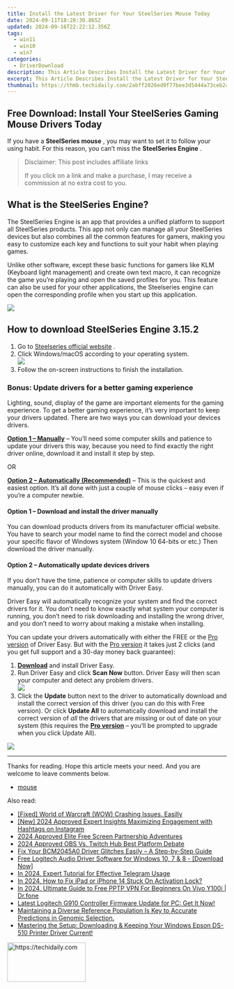 ```yaml
---
title: Install the Latest Driver for Your SteelSeries Mouse Today
date: 2024-09-11T18:28:30.865Z
updated: 2024-09-16T22:22:12.356Z
tags:
  - win11
  - win10
  - win7
categories:
  - DriverDownload
description: This Article Describes Install the Latest Driver for Your SteelSeries Mouse Today
excerpt: This Article Describes Install the Latest Driver for Your SteelSeries Mouse Today
thumbnail: https://thmb.techidaily.com/2abff2026ed0f77bee3d5444a73ceb2a838092ecb3114e177d3896df7011b647.jpg
---
```


## Free Download: Install Your SteelSeries Gaming Mouse Drivers Today

If you have a **SteelSeries mouse** , you may want to set it to follow your using habit. For this reason, you can’t miss the **SteelSeries Engine** .

>  Disclaimer: This post includes affiliate links
>
>  If you click on a link and make a purchase, I may receive a commission at no extra cost to you.
>

## What is the SteelSeries Engine?

 The SteelSeries Engine is an app that provides a unified platform to support all SteelSeries products. This app not only can manage all your SteelSeries devices but also combines all the common features for gamers, making you easy to customize each key and functions to suit your habit when playing games.

 Unlike other software, except these basic functions for gamers like KLM (Keyboard light management) and create own text macro, it can recognize the game you’re playing and open the saved profiles for you. This feature can also be used for your other applications, the Steelseries engine can open the corresponding profile when you start up this application.

![](https://images.drivereasy.com/wp-content/uploads/2019/09/1-15-1024x596-1024x596.jpg)

## How to download SteelSeries Engine 3.15.2

1. Go to [Steelseries official website](https://steelseries.com/engine) .
2. Click Windows/macOS according to your operating system.  
![](https://images.drivereasy.com/wp-content/uploads/2019/07/ss.jpg)
3. Follow the on-screen instructions to finish the installation.

### Bonus: Update drivers for a better gaming experience

 Lighting, sound, display of the game are important elements for the gaming experience. To get a better gaming experience, it’s very important to keep your drivers updated. There are two ways you can download your devices drivers.

**[Option 1 – Manually](https://tools.techidaily.com/drivereasy/download/)**  – You’ll need some computer skills and patience to update your drivers this way, because you need to find exactly the right driver online, download it and install it step by step.

OR

**[Option 2 – Automatically (Recommended)](https://www.drivereasy.com/knowledge/download-steelseries-mouse-driver/#op2)**  – This is the quickest and easiest option. It’s all done with just a couple of mouse clicks – easy even if you’re a computer newbie.

#### **Option 1 –** **Download and install the driver manually**

 You can download products drivers from its manufacturer official website. You have to search your model name to find the correct model and choose your specific flavor of Windows system (Window 10 64-bits or etc.) Then download the driver manually.

#### **Option 2 – Automatically update devices drivers**

 If you don’t have the time, patience or computer skills to update drivers manually, you can do it automatically with Driver Easy.

 Driver Easy will automatically recognize your system and find the correct drivers for it. You don’t need to know exactly what system your computer is running, you don’t need to risk downloading and installing the wrong driver, and you don’t need to worry about making a mistake when installing.

 You can update your drivers automatically with either the FREE or the [Pro version](https://tools.techidaily.com/drivereasy/download/) of Driver Easy. But with the [Pro version](https://tools.techidaily.com/drivereasy/download/) it takes just 2 clicks (and you get full support and a 30-day money back guarantee):

1. **[Download](https://tools.techidaily.com/drivereasy/download/)**  and install Driver Easy.
2. Run Driver Easy and click **Scan Now** button. Driver Easy will then scan your computer and detect any problem drivers.  
![](https://images.drivereasy.com/wp-content/uploads/2019/08/NVIDIA-18.jpg)
3. Click the **Update** button next to the driver to automatically download and install the correct version of this driver (you can do this with Free version). Or click **Update All** to automatically download and install the correct version of _all_ the drivers that are missing or out of date on your system (this requires the **[Pro version](https://tools.techidaily.com/drivereasy/download/)**  – you’ll be prompted to upgrade when you click Update All).  

![](https://images.drivereasy.com/wp-content/uploads/2019/08/NVIDIA-Geoforce.jpg)

---

 Thanks for reading. Hope this article meets your need. And you are welcome to leave comments below.

* [mouse](https://tools.techidaily.com/drivereasy/download/)

<ins class="adsbygoogle"
     style="display:block"
     data-ad-format="autorelaxed"
     data-ad-client="ca-pub-7571918770474297"
     data-ad-slot="1223367746"></ins>

<ins class="adsbygoogle"
     style="display:block"
     data-ad-client="ca-pub-7571918770474297"
     data-ad-slot="8358498916"
     data-ad-format="auto"
     data-full-width-responsive="true"></ins>

<span class="atpl-alsoreadstyle">Also read:</span>
<div><ul>
<li><a href="https://program-issues.techidaily.com/fixed-world-of-warcraft-wow-crashing-issues-easilly/"><u>[Fixed] World of Warcraft (WOW) Crashing Issues. Easilly</u></a></li>
<li><a href="https://instagram-videos.techidaily.com/new-2024-approved-expert-insights-maximizing-engagement-with-hashtags-on-instagram/"><u>[New] 2024 Approved Expert Insights Maximizing Engagement with Hashtags on Instagram</u></a></li>
<li><a href="https://visual-screen-recording.techidaily.com/2024-approved-elite-free-screen-partnership-adventures/"><u>2024 Approved Elite Free Screen Partnership Adventures</u></a></li>
<li><a href="https://desktop-recording.techidaily.com/2024-approved-obs-vs-twitch-hub-best-platform-debate/"><u>2024 Approved OBS Vs. Twitch Hub Best Platform Debate</u></a></li>
<li><a href="https://win-amazing.techidaily.com/fix-your-bcm2045a0-driver-glitches-easily-a-step-by-step-guide/"><u>Fix Your BCM2045A0 Driver Glitches Easily – A Step-by-Step Guide</u></a></li>
<li><a href="https://win-amazing.techidaily.com/free-logitech-audio-driver-software-for-windows-10-7-and-8-download-now/"><u>Free Logitech Audio Driver Software for Windows 10, 7 & 8 - [Download Now]</u></a></li>
<li><a href="https://some-knowledge.techidaily.com/in-2024-expert-tutorial-for-effective-telegram-usage/"><u>In 2024, Expert Tutorial for Effective Telegram Usage</u></a></li>
<li><a href="https://activate-lock.techidaily.com/in-2024-how-to-fix-ipad-or-iphone-14-stuck-on-activation-lock-by-drfone-ios/"><u>In 2024, How to Fix iPad or iPhone 14 Stuck On Activation Lock?</u></a></li>
<li><a href="https://phone-solutions.techidaily.com/in-2024-ultimate-guide-to-free-pptp-vpn-for-beginners-on-vivo-y100i-drfone-by-drfone-virtual-android/"><u>In 2024, Ultimate Guide to Free PPTP VPN For Beginners On Vivo Y100i | Dr.fone</u></a></li>
<li><a href="https://win-amazing.techidaily.com/latest-logitech-g910-controller-firmware-update-for-pc-get-it-now/"><u>Latest Logitech G910 Controller Firmware Update for PC: Get It Now!</u></a></li>
<li><a href="https://win-amazing.techidaily.com/maintaining-a-diverse-reference-population-is-key-to-accurate-predictions-in-genomic-selection/"><u>Maintaining a Diverse Reference Population Is Key to Accurate Predictions in Genomic Selection.</u></a></li>
<li><a href="https://win-amazing.techidaily.com/1722976083239-mastering-the-setup-downloading-and-keeping-your-windows-epson-ds-510-printer-driver-current/"><u>Mastering the Setup: Downloading & Keeping Your Windows Epson DS-510 Printer Driver Current!</u></a></li>
</ul></div>

<!-- affiliate ads begin -->
<a href="https://aligracehair.sjv.io/c/5597632/2115929/19272" target="_top" id="2115929">
  <img src="//a.impactradius-go.com/display-ad/19272-2115929" border="0" alt="https://techidaily.com" width="180" height="90"/>
</a>
<img height="0" width="0" src="https://aligracehair.sjv.io/i/5597632/2115929/19272" style="position:absolute;visibility:hidden;" border="0" />
<!-- affiliate ads end -->

